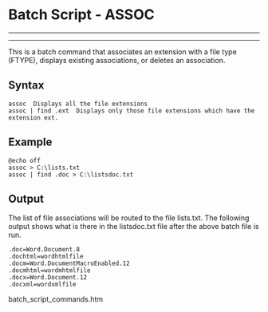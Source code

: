 # Batch Script - ASSOC

---



---

This is a batch command that associates an extension with a file type (FTYPE), displays existing associations, or deletes an association.

## Syntax

```
assoc  Displays all the file extensions 
assoc | find .ext  Displays only those file extensions which have the extension ext.
```

## Example

```
@echo off 
assoc > C:\lists.txt 
assoc | find .doc > C:\listsdoc.txt
```

## Output

The list of file associations will be routed to the file lists.txt. The following output shows what is there in the listsdoc.txt file after the above batch file is run.

```
.doc=Word.Document.8 
.dochtml=wordhtmlfile 
.docm=Word.DocumentMacroEnabled.12 
.docmhtml=wordmhtmlfile 
.docx=Word.Document.12 
.docxml=wordxmlfile
```

batch\_script\_commands.htm

